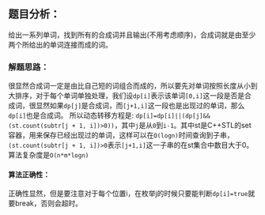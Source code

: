 ## 题目分析：

给出一系列单词，找到所有的合成词并且输出(不用考虑顺序)，合成词就是由至少两个所给出的单词连接而成的词。

### 解题思路：

很显然合成词一定是由比自己短的词组合而成的，所以要先对单词按照长度从小到大排序，对于每个单词单独处理，我们设`dp[i]`表示该单词`[0,i]`这一段是否是合成词，很显然如果`dp[j]`是合成词，而`[j+1,i]`这一段也是出现过的单词，那么`dp[i]`也是合成词。
所以动态转移方程是: `dp[i]=dp[i]||(dp[j]&&(st.count(subtr[j + 1, i])>0))`，其中`j`是从`0`到`i-1`。其中st是C++STL的set容器，用来保存已经出现过的单词，这样可以在`O(logn)`时间查询到子串，`(st.count(subtr[j + 1, i])>0`表示`[j+1,i]`这一子串的在st集合中数目大于0。
算法复杂度是`O(n*m*logn)`

#### 算法正确性：

正确性显然，但是要注意对于每个位置i，在枚举j的时候只要能判断`dp[i]=true`就要break，否则会超时。
